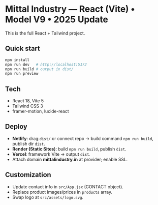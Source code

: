 # Mittal Industry — React (Vite) • Model V9 • 2025 Update

This is the full React + Tailwind project.

## Quick start
```bash
npm install
npm run dev   # http://localhost:5173
npm run build # output in dist/
npm run preview
```

## Tech
- React 18, Vite 5
- Tailwind CSS 3
- framer-motion, lucide-react

## Deploy
- **Netlify**: drag `dist/` or connect repo → build command `npm run build`, publish dir `dist`.
- **Render (Static Sites)**: build `npm run build`, publish `dist`.
- **Vercel**: framework Vite → output `dist`.
- Attach domain **mittalindustry.in** at provider; enable SSL.

## Customization
- Update contact info in `src/App.jsx` (CONTACT object).
- Replace product images/prices in `products` array.
- Swap logo at `src/assets/logo.svg`.
